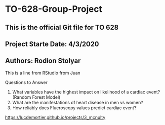 # TO-628-Group-Project

## This is the official Git file for TO 628
## Project Starte Date: 4/3/2020
## Authors: Rodion Stolyar

This is a line from RStudio from Juan

Questions to Answer 
1) What variables have the highest impact on likelihood of a cardiac event? (Random Forest Model) 
2) What are the manifestations of heart disease in men vs women?
3) How reliably does Flueroscopy values predict cardiac event? 

https://lucdemortier.github.io/projects/3_mcnulty
